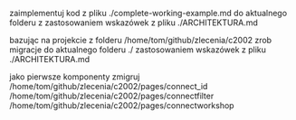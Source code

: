 zaimplementuj kod z pliku ./complete-working-example.md do aktualnego folderu z zastosowaniem wskazówek z pliku ./ARCHITEKTURA.md



bazując na projekcie z folderu /home/tom/github/zlecenia/c2002 zrob migracje do aktualnego folderu ./ zastosowaniem wskazówek z pliku ./ARCHITEKTURA.md

jako pierwsze komponenty zmigruj 
/home/tom/github/zlecenia/c2002/pages/connect_id
/home/tom/github/zlecenia/c2002/pages/connectfilter
/home/tom/github/zlecenia/c2002/pages/connectworkshop